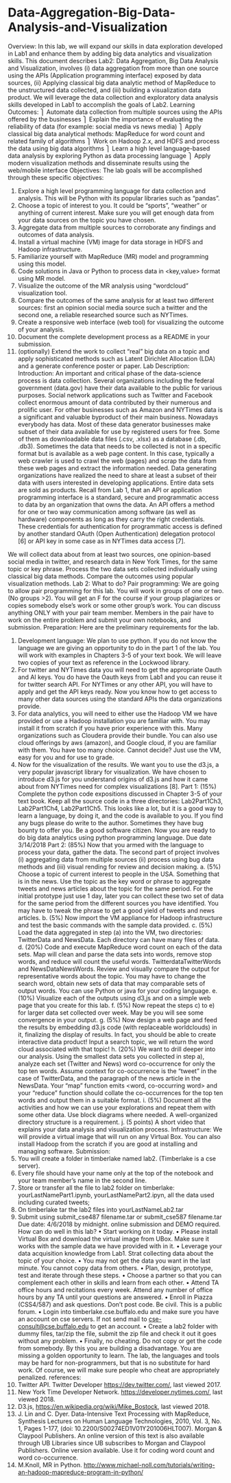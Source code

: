 # Data-Aggregation-Big-Data-Analysis-and-Visualization

Overview:
In this lab, we will expand our skills in data exploration developed in Lab1 and enhance them by adding big data analytics and visualization skills. This document describes Lab2: Data Aggregation, Big Data Analysis and Visualization, involves (i) data aggregation from more than one source using the APIs (Application programming interface) exposed by data sources, (ii) Applying classical big data analytic method of MapReduce to the unstructured data collected, and (iii) building a visualization data product.
We will leverage the data collection and exploratory data analysis skills developed in Lab1 to accomplish the goals of Lab2.
Learning Outcomes:
⎫	Automate data collection from multiple sources using the APIs offered by the businesses
⎫	Explain the importance of evaluating the reliability of data (for example: social media vs news media)
⎫	Apply classical big data analytical methods: MapReduce for word count and related family of algorithms
⎫	Work on Hadoop 2.x, and HDFS and process the data using big data algorithms
⎫	Learn a high level language-based data analysis by exploring Python as data processing language
⎫	Apply modern visualization methods and disseminate results using the web/mobile interface
Objectives:
The lab goals will be accomplished through these specific objectives: 
1.	Explore a high level programming language for data collection and analysis. This will be Python with its popular libraries such as “pandas”.
2.	Choose a topic of interest to you. It could be “sports”, “weather” or anything of current interest. Make sure you will get enough data from your data sources on the topic you have chosen.
3.	Aggregate data from multiple sources to corroborate any findings and outcomes of data analysis.
4.	Install a virtual machine (VM) image for data storage in HDFS and Hadoop infrastructure. 
5.	Familiarize yourself with MapReduce (MR) model and programming using this model. 
6.	Code solutions in Java or Python to process data in <key,value> format using MR model.
7.	Visualize the outcome of the MR analysis using “wordcloud” visualization tool.
8.	Compare the outcomes of the same analysis for at least two different sources: first an opinion social media source such a twitter and the second one, a reliable researched source such as NYTimes.
9.	Create a responsive web interface (web tool) for visualizing the outcome of your analysis.
10.	Document the complete development process as a README in your submission.
11.	(optionally) Extend the work to collect “real” big data on a topic and apply sophisticated methods such as Latent Dirichlet Allocation (LDA) and a generate conference poster or paper.
Lab Description:
Introduction: An important and critical phase of the data-science process is data collection. Several organizations including the federal government (data.gov) have their data available to the public for various purposes. Social network applications such as Twitter and Facebook collect enormous amount of data contributed by their numerous and prolific user. For other businesses such as Amazon and NYTimes data is a significant and valuable byproduct of their main business. Nowadays everybody has data. Most of these data generator businesses make subset of their data available for use by registered users for free. Some of them as downloadable data files (.csv, .xlsx) as a database (.db, .db3). Sometimes the data that needs to be collected is not in a specific format but is available as a web page content. In this case, typically a web crawler is used to crawl the web (pages) and scrap the data from these web pages and extract the information needed. Data generating organizations have realized the need to share at least a subset of their data with users interested in developing applications. Entire data sets are sold as products. 
Recall from Lab 1, that an API or application programming interface is a standard, secure and programmatic access to data by an organization that owns the data. An API offers a method for one or two way communication among software (as well as hardware) components as long as they carry the right credentials. These credentials for authentication for programmatic access is defined by another standard OAuth (Open Authentication) delegation protocol [6] or API key in some case as in NYTimes data access [7].

We will collect data about from at least two sources, one opinion-based social media in twitter, and research data in New York Times, for the same topic or key phrase. Process the two data sets collected individually using classical big data methods. Compare the outcomes using popular visualization methods.
Lab 2: What to do?
Pair programming: We are going to allow pair programming for this lab. You will work in groups of one or two.  (No groups >2). You will get an F for the course if your group plagiarizes or copies somebody else’s work or some other group’s work. You can discuss anything ONLY with your pair team member. Members in the pair have to work on the entire problem and submit your own notebooks, and submission.
Preparation: Here are the preliminary requirements for the lab. 
1.	Development language: We plan to use python. If you do not know the language we are giving an opportunity to do in the part 1 of the lab. You will work with examples in Chapters 3-5 of your text book. We will leave two copies of your text as reference in the Lockwood library.
2.	For twitter and NYTimes data you will need to get the appropriate Oauth and AI keys. You do have the Oauth keys from Lab1 and you can reuse it for twitter search API. For NYTimes or any other API, you will have to apply and get the API keys ready. Now you know how to get access to many other data sources using the standard APIs the data organizations provide.
3.	For data analytics, you will need to either use the Hadoop VM we have provided or use a Hadoop installation you are familiar with. You may install it from scratch if you have prior experience with this. Many organizations such as Cloudera provide their bundle. You can also use cloud offerings by aws (amazon), and Google cloud, if you are familiar with them. You have too many choice. Cannot decide? Just use the VM, easy for you and for use to grade.
4.	Now for the visualization of the results. We want you to use the d3.js, a very popular javascript library for visualization. We have chosen to introduce d3.js for you understand origins of d3.js and how it came about from NYTimes need for complex visualizations [8]. 
Part 1:  (15%) Complete the python code expositions discussed in Chapter 3-5 of your text book. Keep all the source code in a three directories: Lab2Part1Ch3, Lab2Part1Ch4, Lab2Part1Ch5.  This looks like a lot, but it is a good way to learn a language, by doing it, and the code is available to you. If you find any bugs please do write to the author. Sometimes they have bug bounty to offer you. Be a good software citizen. Now you are ready to do big data analytics using python programming language. Due date 3/14/2018
Part 2: (85%) Now that you armed with the language to process your data, gather the data. The second part of project involves (i) aggregating data from multiple sources (ii) process using bug data methods and (iii) visual rending for review and decision making.
a.	(5%) Choose a topic of current interest to people in the USA.  Something that is in the news. Use the topic as the key word or phrase to aggregate tweets and news articles about the topic for the same period. For the initial prototype just use 1 day, later you can collect these two set of data for the same period from the different sources you have identified. You may have to tweak the phrase to get a good yield of tweets and news articles.
b.	(5%) Now import the VM appliance for Hadoop infrastructure and test the basic commands with the sample data provided. 
c.	(5%) Load the data aggregated in step (a) into the VM, two directories: TwitterData and NewsData. Each directory can have many files of data.
d.	(20%) Code and execute MapReduce word count on each of the data sets. Map will clean and parse the data sets into words, remove stop words, and reduce will count the useful words. TwitterdataTwitterWords and NewsDataNewsWords.  Review and visually compare the output for representative words about the topic. You may have to change the search word, obtain new sets of data that may comparable sets of output words. You can use Python or java for your coding language.
e.	(10%) Visualize each of the outputs using d3,js and on a simple web page that you create for this lab. 
f.	(5%) Now repeat the steps c) to e) for larger data set collected over week. May be you will see some convergence in your output.
g.	(5%) Now design a web page and feed the results by embedding d3.js code (with replaceable worldclouds) in it, finalizing the display of results. In fact, you should be able to create interactive data product! Input a search topic, we will return the word cloud associated with that topic!
h.	(20%) We want to drill deeper into our analysis. Using the smallest data sets you collected in step a), analyze each set (Twitter and News) word co-occurrence for only the top ten words. Assume context for co-occurrence is the “tweet” in the case of TwitterData, and the paragraph of the news article in the NewsData. Your “map” function emits <word, co-occurring word> and your “reduce” function should collate the co-occurrences for the top ten words and output them in a suitable format. 
i.	(5%) Document all the activities and how we can use your explorations and repeat them with some other data. Use block diagrams where needed. A well-organized directory structure is a requirement.
j.	(5 points) A short video that explains your data analysis and visualization process.
Infrastructure: We will provide a virtual image that will run on any Virtual Box. You can also install Hadoop from the scratch if you are good at installing and managing software.
Submission: 
1.	You will create a folder in timberlake named lab2.  (Timberlake is a cse server).
2.	Every file should have your name only at the top of the notebook and your team member’s name in the second line.
3.	Store or transfer all the file to lab2 folder on timberlake: yourLastNamePart1.ipynb, yourLastNamePart2.ipyn, all the data used including curated tweets; 
4.	On timberlake tar the lab2 files into yourLastNameLab2.tar
5.	Submit using submit_cse487 filename.tar or submit_cse587 filename.tar
Due date: 4/6/2018 by midnight. online submission and DEMO required.
How can do well in this lab?
•	Start working on it today. 
•	Please install Virtual Box and download the virtual image from UBox. Make sure it works with the sample data we have provided with in it.
•	Leverage your data acquisition knowledge from Lab1. Strat collecting data about the topic of your choice.
•	You may not get the data you want in the last minute. You cannot copy data from others.
•	Plan, design, prototype, test and iterate through these steps.
•	Choose a partner so that you can complement each other in skills and learn from each other.
•	Attend TA office hours and recitations every week. Attend any number of office hours by any TA until your questions are answered.
•	Enroll in Piazza (CSS4/587) and ask questions. Don’t post code. Be civil. This is a public forum.
•	Login into timberlake.cse.buffalo.edu and make sure you have an account on cse servers. If not send mail to cse-consult@cse.buffalo.edu to get an account.
•	Create a lab2 folder with dummy files, tar/zip the file, submit the zip file and check it out it goes without any problem.
•	Finally, no cheating. Do not copy or get the code from somebody. By this you are building a disadvantage. You are missing a golden opportunity to learn. The lab, the languages and tools may be hard for non-programmers, but that is no substitute for hard work. Of course, we will make sure people who cheat are appropriately penalized.
references:
1.	Twitter API. Twitter Developer https://dev.twitter.com/, last viewed 2017.
2.	New York Time Developer Network. https://developer.nytimes.com/, last viewed 2018.
3.	D3.js, https://en.wikipedia.org/wiki/Mike_Bostock, last viewed 2018.
4.	J. Lin and C. Dyer. Data-Intensive Text Processing with MapReduce, Synthesis Lectures on Human Language Technologies, 2010, Vol. 3, No. 1, Pages 1-177, (doi: 10.2200/S00274ED1V01Y201006HLT007). Morgan & Claypool Publishers. An online version of this text is also available through UB Libraries since UB subscribes to Morgan and Claypool Publishers. Online version available. Use it for coding word count and word co-occurrence.
5.	M.Knoll, MR in Python. http://www.michael-noll.com/tutorials/writing-an-hadoop-mapreduce-program-in-python/
